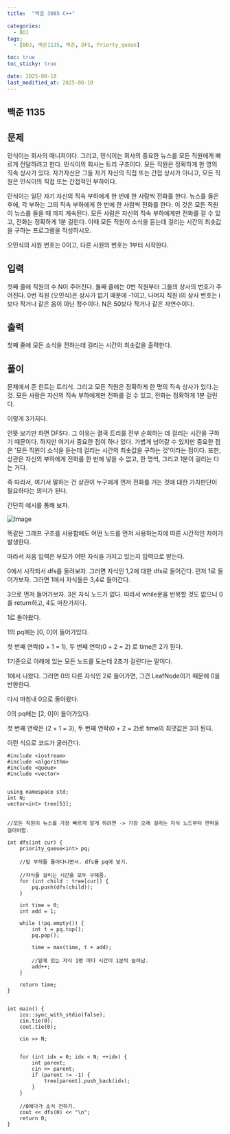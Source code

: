 ```yaml
---
title:  "백준 3085 C++" 

categories:
  - BOJ
tags:
  - [BOJ, 백준1135, 백준, DFS, Priorty_queue]

toc: true
toc_sticky: true

date: 2025-08-10
last_modified_at: 2025-08-10
---
```



## 백준 1135

## 문제 

민식이는 회사의 매니저이다. 그리고, 민식이는 회사의 중요한 뉴스를 모든 직원에게 빠르게 전달하려고 한다. 민식이의 회사는 트리 구조이다. 모든 직원은 정확하게 한 명의 직속 상사가 있다. 자기자신은 그들 자기 자신의 직접 또는 간접 상사가 아니고, 모든 직원은 민식이의 직접 또는 간접적인 부하이다.

민식이는 일단 자기 자신의 직속 부하에게 한 번에 한 사람씩 전화를 한다. 뉴스를 들은 후에, 각 부하는 그의 직속 부하에게 한 번에 한 사람씩 전화를 한다. 이 것은 모든 직원이 뉴스를 들을 때 까지 계속된다. 모든 사람은 자신의 직속 부하에게만 전화를 걸 수 있고, 전화는 정확하게 1분 걸린다. 이때 모든 직원이 소식을 듣는데 걸리는 시간의 최솟값을 구하는 프로그램을 작성하시오.

오민식의 사원 번호는 0이고, 다른 사원의 번호는 1부터 시작한다.

## 입력

첫째 줄에 직원의 수 N이 주어진다. 둘째 줄에는 0번 직원부터 그들의 상사의 번호가 주어진다. 0번 직원 (오민식)은 상사가 없기 때문에 -1이고, 나머지 직원 i의 상사 번호는 i보다 작거나 같은 음이 아닌 정수이다. N은 50보다 작거나 같은 자연수이다.

## 출력

첫째 줄에 모든 소식을 전하는데 걸리는 시간의 최솟값을 출력한다.


## 풀이

문제에서 준 힌트는 트리식. 그리고 모든 직원은 정확하게 한 명의 직속 상사가 있다.는 것. 모든 사람은 자신의 직속 부하에게만 전화를 걸 수 있고, 전화는 정확하게 1분 걸린다.

이렇게 3가지다. 

언뜻 보기만 하면 DFS다. 그 이유는 결국 트리를 전부 순회하는 데 걸리는 시간을 구하기 때문이다.
하지만 여기서 중요한 점이 하나 있다. 가볍게 넘어갈 수 있지만 중요한 점은 '모든 직원이 소식을 듣는데 걸리는 시간의 최솟값을 구하는 것'이라는 점이다. 또한, 상관은 자신의 부하에게 전화를 한 번에 넣을 수 없고, 한 명씩, 그리고 1분이 걸리는 다는 거다.

즉 따라서, 여기서 말하는 건 상관이 누구에게 먼저 전화를 거는 것에 대한 가치판단이 필요하다는 의미가 된다.

간단히 예시를 통해 보자. 

![Image](https://github.com/user-attachments/assets/0a2d812f-ef53-44b3-9b09-ff1baafda091)

똑같은 그래프 구조를 사용함에도 어떤 노드를 먼저 사용하는지에 따른 시간적인 차이가 발생한다. 

따라서 처음 입력은 부모가 어떤 자식을 가지고 있는지 입력으로 받는다. 

0에서 시작되서 dfs를 돌려보자. 그러면 자식인 1,2에 대한 dfs로 들어간다.
먼저 1로 들어가보자.
그러면 1에서 자식들은 3,4로 들어간다.

3으로 먼저 들어가보자. 3은 자식 노드가 없다. 따라서 while문을 반복할 것도 없으니 0을 return하고, 4도 마찬가지다.

1로 돌아왔다. 

1의 pq에는 [0, 0]이 들어가있다.

첫 번째 연락(0 + 1 = 1), 두 번째 연락(0 + 2 = 2)
로 time은 2가 된다. 

1기준으로 아래에 있는 모든 노드를 도는데 2초가 걸린다는 말이다. 

1에서 나왔다. 그러면 0의 다른 자식인 2로 들어가면, 그건 LeafNode이기 때문에 0을 반환한다.

다시 마침내 0으로 돌아왔다. 

0의 pq에는 [2, 0]이 들어가있다. 

첫 번째 연락은 (2 + 1 = 3), 두 번째 연락(0 + 2 = 2)로
time의 최댓값은 3이 된다. 


이런 식으로 코드가 굴러간다. 

```
#include <iostream>
#include <algorithm>
#include <queue>
#include <vector>


using namespace std;
int N;
vector<int> tree[51];


//모든 직원이 뉴스를 가장 빠르게 알게 하려면 -> 가장 오래 걸리는 자식 노드부터 연락을 걸어야함. 

int dfs(int cur) {
	priority_queue<int> pq;

	//밑 부하들 돌아다니면서. dfs를 pq에 넣기. 

	//자식들 걸리는 시간을 모두 구해줌. 
	for (int child : tree[cur]) {
		pq.push(dfs(child));
	}

	int time = 0;
	int add = 1;

	while (!pq.empty()) {
		int t = pq.top();
		pq.pop();

		time = max(time, t + add);

		//밑에 있는 자식 1명 마다 시간이 1분씩 늘어남. 
		add++;
	}

	return time;
}


int main() {
	ios::sync_with_stdio(false);
	cin.tie(0);
	cout.tie(0);

	cin >> N;
	
	
	for (int idx = 0; idx < N; ++idx) {
		int parent;
		cin >> parent;
		if (parent != -1) {
			tree[parent].push_back(idx);
		}
	}

	//0에다가 소식 전하기. 
	cout << dfs(0) << "\n";
	return 0;
}
```
